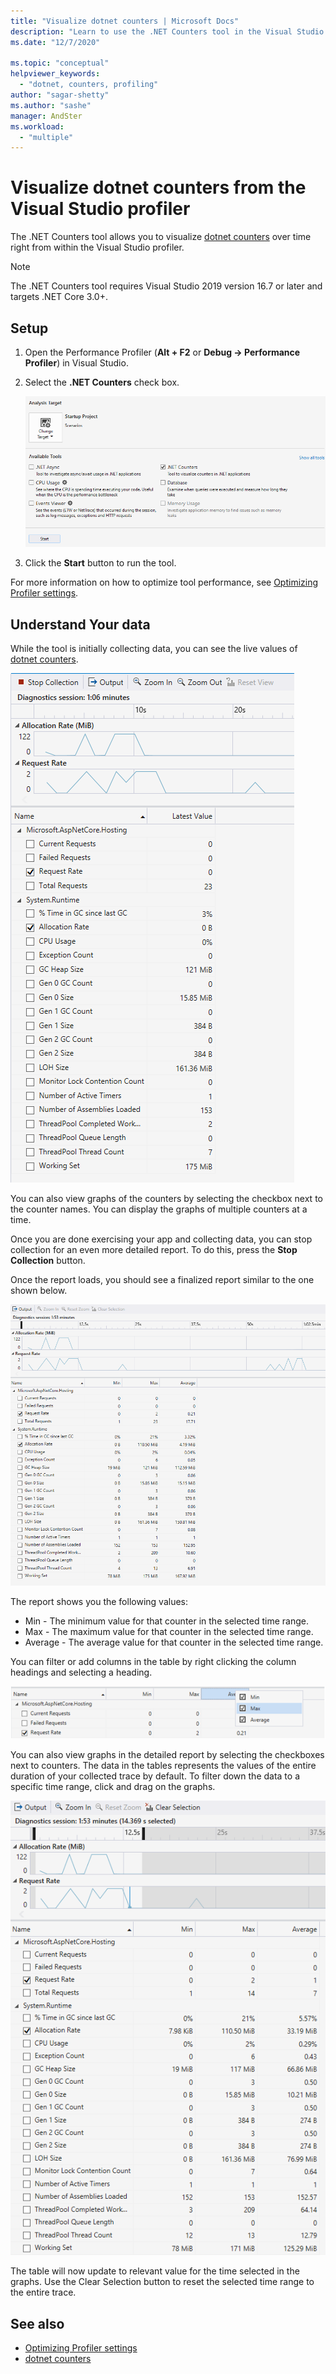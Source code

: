 ```yaml
---
title: "Visualize dotnet counters | Microsoft Docs"
description: "Learn to use the .NET Counters tool in the Visual Studio Performance Profiler."
ms.date: "12/7/2020"

ms.topic: "conceptual"
helpviewer_keywords:
  - "dotnet, counters, profiling"
author: "sagar-shetty"
ms.author: "sashe"
manager: AndSter
ms.workload:
  - "multiple"
---
```


# Visualize dotnet counters from the Visual Studio profiler


The .NET Counters tool allows you to visualize [dotnet counters](/dotnet/core/diagnostics/dotnet-counters) over time right from within the Visual Studio profiler.


> [!NOTE]
> The .NET Counters tool requires Visual Studio 2019 version 16.7 or later and targets .NET Core 3.0+.

## Setup

1. Open the Performance Profiler (**Alt + F2** or **Debug -> Performance Profiler**) in Visual Studio.

2. Select the **.NET Counters** check box.

   ![.NET Counter tool selected](../profiling/media/dotnet-counters-tool-selected.png ".NET Counters tool selected")

3. Click the **Start** button to run the tool.

For more information on how to optimize tool performance, see [Optimizing Profiler settings](../profiling/optimize-profiler-settings.md).


## Understand Your data

While the tool is initially collecting data, you can see the live values of [dotnet counters](/dotnet/core/diagnostics/dotnet-counters).


![.NET Counter tool collecting](../profiling/media/dotnet-counters-tool-collecting.png ".NET Counters tool collecting")

You can also view graphs of the counters by selecting the checkbox next to the counter names. You can display the graphs of multiple counters at a time.


Once you are done exercising your app and collecting data, you can stop collection for an even more detailed report. To do this, press the **Stop Collection** button.


Once the report loads, you should see a finalized report similar to the one shown below.


![.NET Counter tool report](../profiling/media/dotnet-counters-tool-report.png ".NET Counters tool report")

The report shows you the following values:

- Min - The minimum value for that counter in the selected time range.
- Max - The maximum value for that counter in the selected time range.
- Average - The average value for that counter in the selected time range.

You can filter or add columns in the table by right clicking the column headings and selecting a heading.


![.NET Counter tool columns](../profiling/media/dotnet-counters-tool-columns.png ".NET Counters tool columns")

You can also view graphs in the detailed report by selecting the checkboxes next to counters. The data in the tables represents the values of the entire duration of your collected trace by default. To filter down the data to a specific time range, click and drag on the graphs.


![.NET Counter tool time filtering](../profiling/media/dotnet-counters-tool-timefiltering.png ".NET Counters tool time filtering")

The table will now update to relevant value for the time selected in the graphs. Use the Clear Selection button to reset the selected time range to the entire trace.

## See also

- [Optimizing Profiler settings](../profiling/optimize-profiler-settings.md)
- [dotnet counters](../docs/core/diagnostics/dotnet-counters.md)
